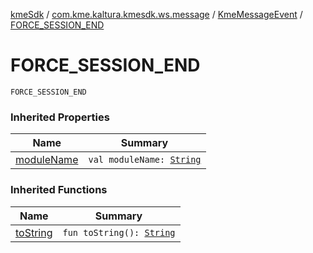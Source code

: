 [kmeSdk](../../index.md) / [com.kme.kaltura.kmesdk.ws.message](../index.md) / [KmeMessageEvent](index.md) / [FORCE_SESSION_END](./-f-o-r-c-e_-s-e-s-s-i-o-n_-e-n-d.md)

# FORCE_SESSION_END

`FORCE_SESSION_END`

### Inherited Properties

| Name | Summary |
|---|---|
| [moduleName](module-name.md) | `val moduleName: `[`String`](https://kotlinlang.org/api/latest/jvm/stdlib/kotlin/-string/index.html) |

### Inherited Functions

| Name | Summary |
|---|---|
| [toString](to-string.md) | `fun toString(): `[`String`](https://kotlinlang.org/api/latest/jvm/stdlib/kotlin/-string/index.html) |

